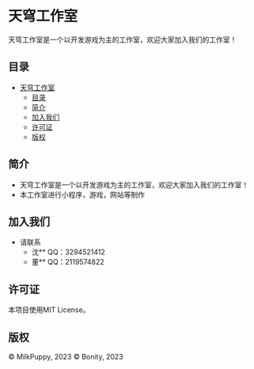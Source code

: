 # 天穹工作室
天穹工作室是一个以开发游戏为主的工作室，欢迎大家加入我们的工作室！
## 目录
<!-- TOC -->
* [天穹工作室](#天穹工作室)
  * [目录](#目录)
  * [简介](#简介)
  * [加入我们](#加入我们)
  * [许可证](#许可证)
  * [版权](#版权)
<!-- TOC -->

## 简介
- 天穹工作室是一个以开发游戏为主的工作室，欢迎大家加入我们的工作室！
- 本工作室进行小程序，游戏，网站等制作

## 加入我们
- 请联系
  - 沈**  QQ：3294521412
  - 董**  QQ：2119574822

## 许可证
本项目使用MIT License。

## 版权
© MilkPuppy, 2023
© Bonity, 2023
